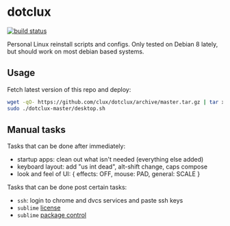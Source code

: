# dotclux
[![build status](https://secure.travis-ci.org/clux/dotclux.svg)](http://travis-ci.org/clux/dotclux)

Personal Linux reinstall scripts and configs. Only tested on Debian 8 lately, but should work on most debian based systems.

## Usage
Fetch latest version of this repo and deploy:

```sh
wget -qO- https://github.com/clux/dotclux/archive/master.tar.gz | tar xz
sudo ./dotclux-master/desktop.sh
```

## Manual tasks
Tasks that can be done after immediately:

- startup apps: clean out what isn't needed (everything else added)
- keyboard layout: add "us int dead", alt-shift change, caps compose
- look and feel of UI: { effects: OFF, mouse: PAD, general: SCALE }

Tasks that can be done post certain tasks:

- `ssh`: login to chrome and dvcs services and paste ssh keys
- `sublime` [license](https://mail.google.com/mail/u/0/#search/sublime+license/13a942d72a211e81)
- `sublime` [package control](https://packagecontrol.io/installation)
